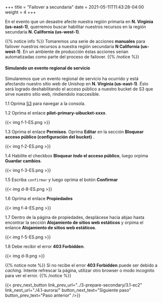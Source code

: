 +++
title = "Failover a secundaria"
date =  2021-05-11T11:43:28-04:00
weight = 4
+++

En el evento que un desastre afecte nuestra región primaria en **N. Virginia (us-east-1)**, querremos buscar habilitar nuestros recursos en la región secundaria  **N. California (us-west-1)**.

{{% notice info %}}
Tomaremos una serie de acciones **manuales** para failover nuestros recursos a nuestra región secundaria **N California (us-west-1)**.
En un ambiente de producción éstas acciones serian automatizadas como parte del proceso de failover.
{{% /notice %}}

#### Simulando un evento regional de servicio

Simularemos que un evento regional de servicio ha ocurrido y está afectando nuestro sitio web de Unishop en **N. Virginia (us-east-1)**. Ésto será logrado deshabilitando el acceso público a nuestro bucket de S3 que sirve nuestro sitio web, rindiendolo inaccesible.

1.1 Oprima [S3](https://console.aws.amazon.com/s3/home?region=us-east-1#/) para navegar a la consola.

1.2 Oprima el enlace **pilot-primary-uibucket-xxxx**.

{{< img f-1-ES.png >}}

1.3 Oprima el enlace **Permisos**. Oprima **Editar** en la sección **Bloquear acceso público (configuración del bucket)** .

{{< img f-2-ES.png >}}

1.4 Habilite el checkbox **Bloquear _todo_ el acceso público**, luego orpima **Guardar cambios**.

{{< img f-3-ES.png >}}

1.5 Escriba `confirmar` y luego oprima el botón **Confirmar**

{{< img d-8-ES.png >}}

1.6 Oprima el enlace **Propiedades**

{{< img f-4-ES.png >}}

1.7 Dentro de la página de propiedades, desplácese hacia abjao hasta encontrar la sección **Alojamiento de sitios web estáticos** y orpima el enlance **Alojamiento de sitios web estáticos**.

{{< img f-5-ES.png >}}

1.8 Debe recibir el error **403 Forbidden**.

{{< img d-9.png >}}

{{% notice note %}}
Si no recibe el error **403 Forbidden** puede ser debido a _caching_. Intente refrescar la página, utilizar otro browser o modo incognito para ver el error.
{{% /notice  %}}


{{< prev_next_button link_prev_url="../3-prepare-secondary/3.1-ec2" link_next_url="./4.1-aurora/" button_next_text="Siguiente paso" button_prev_text="Paso anterior" />}}